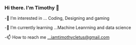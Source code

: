### Hi there. I'm Timothy 👋

-👀 I’m interested in ... Coding, Designing and gaming

-🌱 I’m currently learning ...Machine Leanrning and data science

-📫 How to reach me ...iamtimothycletus@gmail.com

